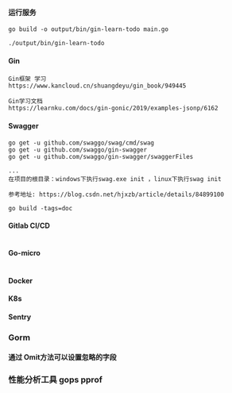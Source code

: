 #### 运行服务
```
go build -o output/bin/gin-learn-todo main.go

./output/bin/gin-learn-todo

```

####  Gin

```
Gin框架 学习
https://www.kancloud.cn/shuangdeyu/gin_book/949445

Gin学习文档
https://learnku.com/docs/gin-gonic/2019/examples-jsonp/6162

```
#### Swagger
```
go get -u github.com/swaggo/swag/cmd/swag
go get -u github.com/swaggo/gin-swagger
go get -u github.com/swaggo/gin-swagger/swaggerFiles

...
在项目的根目录：windows下执行swag.exe init ，linux下执行swag init

参考地址: https://blog.csdn.net/hjxzb/article/details/84899100

go build -tags=doc 

```

#### Gitlab CI/CD
```

```

#### Go-micro
```

```

#### Docker

#### K8s

#### Sentry


### Gorm

####  通过 Omit方法可以设置忽略的字段


### 性能分析工具 gops pprof




